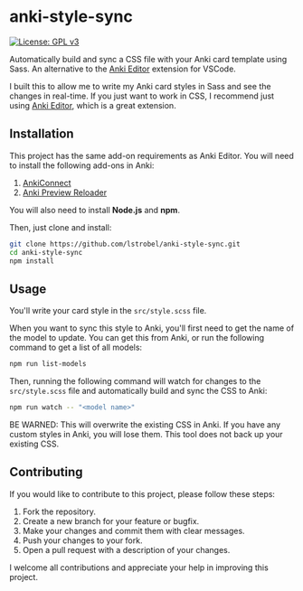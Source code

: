# anki-style-sync

[![License: GPL v3](https://img.shields.io/badge/License-GPLv3-blue.svg)](https://www.gnu.org/licenses/gpl-3.0)

Automatically build and sync a CSS file with your Anki card template using Sass. An alternative to the [Anki Editor](https://marketplace.visualstudio.com/items?itemName=pedro-bronsveld.anki-editor) extension for VSCode.

I built this to allow me to write my Anki card styles in Sass and see the changes in real-time. If you just want to work in CSS, I recommend just using [Anki Editor](https://marketplace.visualstudio.com/items?itemName=pedro-bronsveld.anki-editor), which is a great extension.

## Installation

This project has the same add-on requirements as Anki Editor. You will need to install the following add-ons in Anki:

1. [AnkiConnect](https://ankiweb.net/shared/info/2055492159)
2. [Anki Preview Reloader](https://ankiweb.net/shared/info/571150035)

You will also need to install **Node.js** and **npm**.

Then, just clone and install:

```bash
git clone https://github.com/lstrobel/anki-style-sync.git
cd anki-style-sync
npm install
```

## Usage

You'll write your card style in the `src/style.scss` file.

When you want to sync this style to Anki, you'll first need to get the name of the model to update. You can get this from Anki, or run the following command to get a list of all models:

```bash
npm run list-models
```

Then, running the following command will watch for changes to the `src/style.scss` file and automatically build and sync the CSS to Anki:

```bash
npm run watch -- "<model name>"
```

BE WARNED: This will overwrite the existing CSS in Anki. If you have any custom styles in Anki, you will lose them. This tool does not back up your existing CSS.

## Contributing

If you would like to contribute to this project, please follow these steps:

1. Fork the repository.
2. Create a new branch for your feature or bugfix.
3. Make your changes and commit them with clear messages.
4. Push your changes to your fork.
5. Open a pull request with a description of your changes.

I welcome all contributions and appreciate your help in improving this project.
